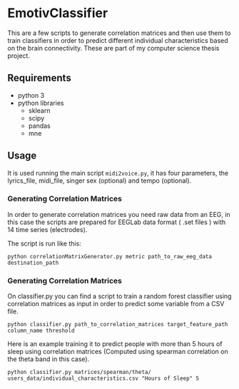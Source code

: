 # EmotivClassifier

This are a few scripts to generate correlation matrices and then use them to train classifiers in order to predict different individual characteristics based on the brain connectivity. These are part of my computer science thesis project.

## Requirements

- python 3
- python libraries
  - sklearn
  - scipy
  - pandas
  - mne

## Usage
It is used running the main script `midi2voice.py`, it has four parameters, the lyrics_file, midi_file, singer sex (optional) and tempo (optional).

### Generating Correlation Matrices

In order to generate correlation matrices you need raw data from an EEG, in this case the scripts are prepared for EEGLab data format ( .set files ) with 14 time series (electrodes).

The script is run like this:

```
python correlationMatrixGenerator.py metric path_to_raw_eeg_data destination_path
```

### Generating Correlation Matrices

On classifier.py you can find a script to train a random forest classifier using correlation matrices as input in order to predict some variable from a CSV file.

```
python classifier.py path_to_correlation_matrices target_feature_path column_name threshold 
```

Here is an example training it to predict people with more than 5 hours of sleep using correlation matrices (Computed using spearman correlation on the theta band in this case).

```
python classifier.py matrices/spearman/theta/ users_data/individual_characteristics.csv "Hours of Sleep" 5 
```
